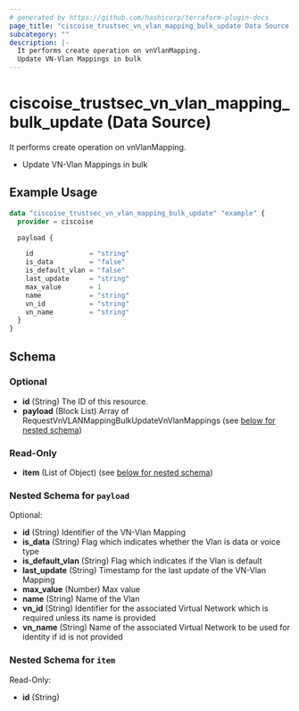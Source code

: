 ```yaml
---
# generated by https://github.com/hashicorp/terraform-plugin-docs
page_title: "ciscoise_trustsec_vn_vlan_mapping_bulk_update Data Source - terraform-provider-ciscoise"
subcategory: ""
description: |-
  It performs create operation on vnVlanMapping.
  Update VN-Vlan Mappings in bulk
---
```


# ciscoise_trustsec_vn_vlan_mapping_bulk_update (Data Source)

It performs create operation on vnVlanMapping.

- Update VN-Vlan Mappings in bulk

## Example Usage

```terraform
data "ciscoise_trustsec_vn_vlan_mapping_bulk_update" "example" {
  provider = ciscoise

  payload {

    id              = "string"
    is_data         = "false"
    is_default_vlan = "false"
    last_update     = "string"
    max_value       = 1
    name            = "string"
    vn_id           = "string"
    vn_name         = "string"
  }
}
```

<!-- schema generated by tfplugindocs -->
## Schema

### Optional

- **id** (String) The ID of this resource.
- **payload** (Block List) Array of RequestVnVLANMappingBulkUpdateVnVlanMappings (see [below for nested schema](#nestedblock--payload))

### Read-Only

- **item** (List of Object) (see [below for nested schema](#nestedatt--item))

<a id="nestedblock--payload"></a>
### Nested Schema for `payload`

Optional:

- **id** (String) Identifier of the VN-Vlan Mapping
- **is_data** (String) Flag which indicates whether the Vlan is data or voice type
- **is_default_vlan** (String) Flag which indicates if the Vlan is default
- **last_update** (String) Timestamp for the last update of the VN-Vlan Mapping
- **max_value** (Number) Max value
- **name** (String) Name of the Vlan
- **vn_id** (String) Identifier for the associated Virtual Network which is required unless its name is provided
- **vn_name** (String) Name of the associated Virtual Network to be used for identity if id is not provided


<a id="nestedatt--item"></a>
### Nested Schema for `item`

Read-Only:

- **id** (String)


